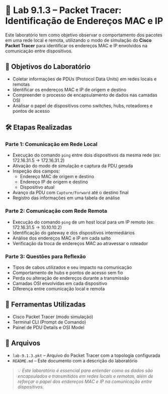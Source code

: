 # 🧪 Lab 9.1.3 – Packet Tracer: Identificação de Endereços MAC e IP

Este laboratório tem como objetivo observar o comportamento dos pacotes em uma rede local e remota, utilizando o modo de simulação do **Cisco Packet Tracer** para identificar os endereços MAC e IP envolvidos na comunicação entre dispositivos.

## 🎯 Objetivos do Laboratório

- Coletar informações de PDUs (Protocol Data Units) em redes locais e remotas
- Identificar os endereços MAC e IP de origem e destino
- Compreender o processo de encapsulamento de dados nas camadas OSI
- Analisar o papel de dispositivos como switches, hubs, roteadores e pontos de acesso

## 🛠️ Etapas Realizadas

### Parte 1: Comunicação em Rede Local

- Execução do comando `ping` entre dois dispositivos da mesma rede (ex: 172.16.31.5 → 172.16.31.2)
- Ativação do modo de simulação e captura da PDU gerada
- Inspeção dos campos:
  - Endereço MAC de origem e destino
  - Endereço IP de origem e destino
  - Dispositivo atual
- Avanço da PDU com `Capture/Forward` até o destino final
- Registro das informações em uma tabela de análise

### Parte 2: Comunicação com Rede Remota

- Execução do comando `ping` de um host local para um IP remoto (ex: 172.16.31.5 → 10.10.10.2)
- Identificação do gateway e dos dispositivos intermediários
- Análise dos endereços MAC e IP em cada salto
- Verificação da troca de endereços MAC ao atravessar o roteador

### Parte 3: Questões para Reflexão

- Tipos de cabos utilizados e seu impacto na comunicação
- Comportamento de hubs e pontos de acesso sem fio
- Perda ou alteração de endereços durante a transmissão
- Camadas OSI envolvidas em cada dispositivo
- Diferença entre comunicação local e remota

## 🧰 Ferramentas Utilizadas

- Cisco Packet Tracer (modo simulação)
- Terminal CLI (Prompt de Comando)
- Painel de PDU Details e OSI Model

## 📎 Arquivos

- `lab-9.1.3.pkt` – Arquivo do Packet Tracer com a topologia configurada
- `README.md` – Este documento com a descrição do laboratório


> 💡 *Este laboratório é essencial para entender como os dados são encapsulados e transmitidos em redes locais e remotas, além de reforçar o papel dos endereços MAC e IP na comunicação entre dispositivos.*
